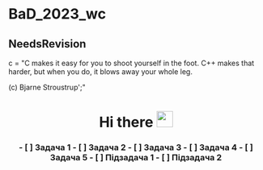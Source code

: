 # BaD_2023_wc
NeedsRevision
----
с = "C makes it easy for you to shoot yourself in the foot. C++ makes that harder, but when you do, it blows away your whole leg. 

(с) Bjarne Stroustrup';"
<h1 align="center">Hi there<a target="_blank"></a> 
<img src="https://github.com/blackcater/blackcater/raw/main/images/Hi.gif" height="32"/></h1>
<h3 align="center">
- [ ] Задача 1
- [ ] Задача 2
- [ ] Задача 3
- [ ] Задача 4
- [ ] Задача 5
  - [ ] Підзадача 1
  - [ ] Підзадача 2
